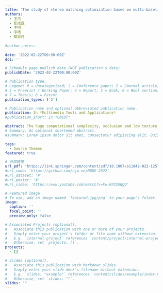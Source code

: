 ```yaml
---
title: 'The study of stereo matching optimization based on multi-baseline trinocular model'
authors:
  - 王杰
  - 彭成磊
  - 李明
  - 李杨
  - 都思丹
  
#author_notes:
  
date: '2022-02-22T00:00:00Z'
doi: ''

# Schedule page publish date (NOT publication's date).
publishDate: '2022-02-22T00:00:00Z'

# Publication type.
# Legend: 0 = Uncategorized; 1 = Conference paper; 2 = Journal article;
# 3 = Preprint / Working Paper; 4 = Report; 5 = Book; 6 = Book section;
# 7 = Thesis; 8 = Patent
publication_types: ['2']

# Publication name and optional abbreviated publication name.
publication: In *Multimedia Tools and Applications*
#publication_short: In *CNIOT*

abstract: The huge computational complexity, occlusion and low texture region problems make stereo matching a big challenge. In this work, we use multi-baseline trinocular camera model to study how to accelerate the stereo matching algorithms and improve the accuracy of disparity estimation. A special scheme named the trinocular dynamic disparity range (T-DDR) was designed to accelerate the stereo matching algorithms. In this scheme, we optimize matching cost calculation, cost aggregation and disparity computation steps by narrowing disparity searching range. Meanwhile, we designed another novel scheme called the trinocular disparity confidence measure (T-DCM) to improve the accuracy of the disparity map. Based on those, we proposed the semi-global matching with T-DDR (T-DDR-SGM) and T-DCM (T-DCM-SGM) algorithms for trinocular stereo matching. According to the evaluation results, the T-DDR-SGM could not only significantly reduce the computational complexity but also slightly improving the accuracy, while the T-DCM-SGM could excellently handle the occlusion and low texture region problems. Both of them achieved a better result. Moreover, the optimization schemes we designed can be extended to the other stereo matching algorithms which possesses pixel-wise matching cost calculation and aggregation steps not only the SGM. We proved that the proposed optimization methods for the trinocular stereo matching are effective and the trinocular stereo matching is useful for either improving accuracy or reducing computational complexity.
# Summary. An optional shortened abstract.
#summary: Lorem ipsum dolor sit amet, consectetur adipiscing elit. Duis posuere tellus ac convallis placerat. Proin tincidunt magna sed ex sollicitudin condimentum.

tags:
  - Source Themes
featured: true

# 外部链接
url_pdf: 'https://link.springer.com/content/pdf/10.1007/s11042-022-12579-8.pdf'
#url_code: 'https://github.com/nju-ee/MODE-2022'
#url_dataset: '#'
#url_poster: '#'
#url_video: 'https://www.youtube.com/watch?v=Fw-KR35UWgQ'

# Featured image
# To use, add an image named `featured.jpg/png` to your page's folder.
image:
  caption: ''
  focal_point: ''
  preview_only: false

# Associated Projects (optional).
#   Associate this publication with one or more of your projects.
#   Simply enter your project's folder or file name without extension.
#   E.g. `internal-project` references `content/project/internal-project/index.md`.
#   Otherwise, set `projects: []`.
projects:
  - []

# Slides (optional).
#   Associate this publication with Markdown slides.
#   Simply enter your slide deck's filename without extension.
#   E.g. `slides: "example"` references `content/slides/example/index.md`.
#   Otherwise, set `slides: ""`.
slides: ""
---
```

